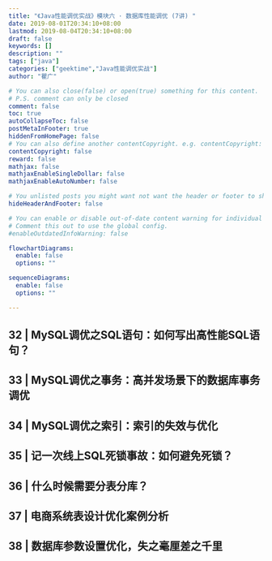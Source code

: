 ```yaml
---
title: "《Java性能调优实战》模块六 · 数据库性能调优 (7讲) "
date: 2019-08-01T20:34:10+08:00
lastmod: 2019-08-04T20:34:10+08:00
draft: false
keywords: []
description: ""
tags: ["java"]
categories: ["geektime","Java性能调优实战"]
author: "瞿广"

# You can also close(false) or open(true) something for this content.
# P.S. comment can only be closed
comment: false
toc: true
autoCollapseToc: false
postMetaInFooter: true
hiddenFromHomePage: false
# You can also define another contentCopyright. e.g. contentCopyright: "This is another copyright."
contentCopyright: false
reward: false
mathjax: false
mathjaxEnableSingleDollar: false
mathjaxEnableAutoNumber: false

# You unlisted posts you might want not want the header or footer to show
hideHeaderAndFooter: false

# You can enable or disable out-of-date content warning for individual post.
# Comment this out to use the global config.
#enableOutdatedInfoWarning: false

flowchartDiagrams:
  enable: false
  options: ""

sequenceDiagrams: 
  enable: false
  options: ""

---
```








<!--more-->



## 32 | MySQL调优之SQL语句：如何写出高性能SQL语句？
## 33 | MySQL调优之事务：高并发场景下的数据库事务调优
## 34 | MySQL调优之索引：索引的失效与优化
## 35 | 记一次线上SQL死锁事故：如何避免死锁？
## 36 | 什么时候需要分表分库？
## 37 | 电商系统表设计优化案例分析
## 38 | 数据库参数设置优化，失之毫厘差之千里
